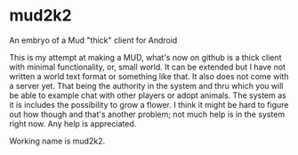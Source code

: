 # mud2k2
An embryo of a Mud "thick" client for Android

This is my attempt at making a MUD, what's now on github is a thick client with minimal functionality, or, small world. It can be extended
but I have not written a world text format or something like that. It also does not come with a server yet. That being the authority in
the system and thru which you will be able to example chat with other players or adopt animals. The system as it is includes the
possibility to grow a flower. I think it might be hard to figure out how though and that's another problem; not much help is in the system
right now. Any help is appreciated.

Working name is mud2k2.
